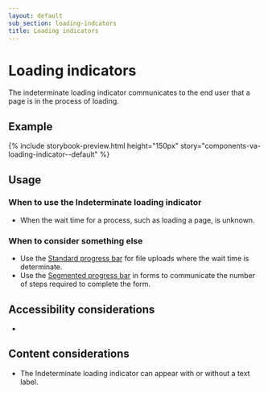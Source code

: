```yaml
---
layout: default
sub_section: loading-indcators
title: Loading indicators
---
```


# Loading indicators

<div class="va-introtext" markdown="1">
The indeterminate loading indicator communicates to the end user that a page is in the process of loading.</div>

## Example

{% include storybook-preview.html height="150px" story="components-va-loading-indicator--default" %}

## Usage

### When to use the Indeterminate loading indicator

* When the wait time for a process, such as loading a page, is unknown. 

### When to consider something else

* Use the [Standard progress bar](https://design.va.gov/components/progress-bars) for file uploads where the wait time is determinate.
* Use the [Segmented progress bar](https://design.va.gov/components/progress-bars) in forms to communicate the number of steps required to complete the form.

## Accessibility considerations

* 

## Content considerations

* The Indeterminate loading indicator can appear with or without a text label.
